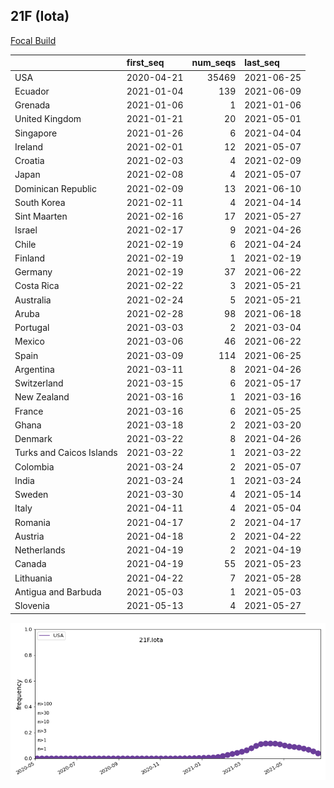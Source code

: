 

## 21F (Iota)
[Focal Build](https://nextstrain.org/groups/neherlab/ncov/21F.Iota?c=gt-S_484)

|                          | first_seq   |   num_seqs | last_seq   |
|:-------------------------|:------------|-----------:|:-----------|
| USA                      | 2020-04-21  |      35469 | 2021-06-25 |
| Ecuador                  | 2021-01-04  |        139 | 2021-06-09 |
| Grenada                  | 2021-01-06  |          1 | 2021-01-06 |
| United Kingdom           | 2021-01-21  |         20 | 2021-05-01 |
| Singapore                | 2021-01-26  |          6 | 2021-04-04 |
| Ireland                  | 2021-02-01  |         12 | 2021-05-07 |
| Croatia                  | 2021-02-03  |          4 | 2021-02-09 |
| Japan                    | 2021-02-08  |          4 | 2021-05-07 |
| Dominican Republic       | 2021-02-09  |         13 | 2021-06-10 |
| South Korea              | 2021-02-11  |          4 | 2021-04-14 |
| Sint Maarten             | 2021-02-16  |         17 | 2021-05-27 |
| Israel                   | 2021-02-17  |          9 | 2021-04-26 |
| Chile                    | 2021-02-19  |          6 | 2021-04-24 |
| Finland                  | 2021-02-19  |          1 | 2021-02-19 |
| Germany                  | 2021-02-19  |         37 | 2021-06-22 |
| Costa Rica               | 2021-02-22  |          3 | 2021-05-21 |
| Australia                | 2021-02-24  |          5 | 2021-05-21 |
| Aruba                    | 2021-02-28  |         98 | 2021-06-18 |
| Portugal                 | 2021-03-03  |          2 | 2021-03-04 |
| Mexico                   | 2021-03-06  |         46 | 2021-06-22 |
| Spain                    | 2021-03-09  |        114 | 2021-06-25 |
| Argentina                | 2021-03-11  |          8 | 2021-04-26 |
| Switzerland              | 2021-03-15  |          6 | 2021-05-17 |
| New Zealand              | 2021-03-16  |          1 | 2021-03-16 |
| France                   | 2021-03-16  |          6 | 2021-05-25 |
| Ghana                    | 2021-03-18  |          2 | 2021-03-20 |
| Denmark                  | 2021-03-22  |          8 | 2021-04-26 |
| Turks and Caicos Islands | 2021-03-22  |          1 | 2021-03-22 |
| Colombia                 | 2021-03-24  |          2 | 2021-05-07 |
| India                    | 2021-03-24  |          1 | 2021-03-24 |
| Sweden                   | 2021-03-30  |          4 | 2021-05-14 |
| Italy                    | 2021-04-11  |          4 | 2021-05-04 |
| Romania                  | 2021-04-17  |          2 | 2021-04-17 |
| Austria                  | 2021-04-18  |          2 | 2021-04-22 |
| Netherlands              | 2021-04-19  |          2 | 2021-04-19 |
| Canada                   | 2021-04-19  |         55 | 2021-05-23 |
| Lithuania                | 2021-04-22  |          7 | 2021-05-28 |
| Antigua and Barbuda      | 2021-05-03  |          1 | 2021-05-03 |
| Slovenia                 | 2021-05-13  |          4 | 2021-05-27 |

![Overall trends 21F.Iota](/overall_trends_figures/overall_trends_21F.Iota.png)